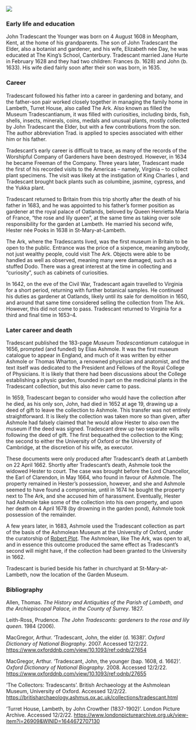 <a href="https://dev.visual-essays.app"><img src="https://dev-visual-essays.netlify.app/images/ve-button.png"></a>

<param ve-config title="John Tradescant the Younger (1608 – 1662)" author="Dominique Gracia and Hannah Jennison" layout="vtl" banner="banner="/images/banners/17c.jpg">

<param ve-entity eid="Q3133261" aliases="Meopham">
<param ve-entity eid="Q1701960" aliases="John Tradescant the Younger">
<param ve-entity eid="Q1375506" aliases="John Tradescant the Elder">
<param ve-entity eid="Q34433" aliases="University of Oxford">
<param ve-entity eid="Q636400" aliases="Ashmolean Museum">
<param ve-entity eid="Q29303" aliases="Canterbury">
<param ve-entity eid="Q3360332" aliases="King’s School">
<param ve-entity eid="Q35794" aliases="University of Cambridge">
<param ve-entity eid="Q16003969" aliases="Royal College of Physicians">
<param ve-entity eid="Q81506" aliases="King Charles I">
<param ve-entity eid="Q80330" aliases="Civil War">
<param ve-entity eid="Q15221398" aliases="Garden Museum">
<param ve-entity eid="Q17552830" aliases="St-Mary-at-Lambeth">
<param ve-entity eid="Q17015812" aliases="Worshipful Company of Gardeners">
<param ve-entity eid="Q1370" aliases="Virginia">
<param ve-entity eid="Q848615" aliases="Henrietta Maria of France">
<param ve-entity eid="Q2008622" aliases="Oatlands">
<param ve-entity eid="Q2499418" aliases="Thomas Wharton">
<param ve-entity eid="Q471406" aliases="Ashmole">
<param ve-entity eid="Q217217" aliases="Lord Chancellor">
<param ve-entity eid="Q335173" aliases="Earl of Clarendon">

### Early life and education

John Tradescant the Younger was born on 4 August 1608 in Meopham, Kent, at the home of his grandparents. The son of John Tradescant the Elder, also a botanist and gardener, and his wife, Elizabeth née Day, he was educated at The King’s School, Canterbury. Tradescant married Jane Hurte in February 1628 and they had two children: Frances (b. 1628) and John (b. 1633). His wife died fairly soon after their son was born, in 1635.
<param ve-image url="https://upload.wikimedia.org/wikipedia/commons/4/46/John_Tradescant_the_Younger.jpg?20071209122527" label="John Tradescant the Younger, unknown artist, painted 1652" attribution="Public domain, via Wikimedia Commons">
<param ve-image url="https://upload.wikimedia.org/wikipedia/commons/5/57/John_Tradescant_the_elder.jpg?20190619065813" label="John Tradescant the Elder, attributed to Cornelis de Neve, 1638-1665" attribution="Public domain, via Wikimedia Commons">
<param ve-map center="Q3133261" zoom="10">

### Career

Tradescant followed his father into a career in gardening and botany, and the father-son pair worked closely together in managing the family home in Lambeth, Turret House, also called The Ark. Also known as filled the Museum Tradescantianum, it was filled with curiosities, including birds, fish, shells, insects, minerals, coins, medals and unusual plants, mostly collected by John Tradescant the Elder, but with a few contributions from the son. The author abbreviation Trad. is applied to species associated with either him or his father.
<param ve-image url="https://upload.wikimedia.org/wikipedia/commons/thumb/4/40/Tradescant%27s_Ark.jpg/1600px-Tradescant%27s_Ark.jpg?20140331201243" label="The Ark, Lambeth, depicted in Thomas Allen’s _The History and Antiquities of the Parish of Lambeth, and the Archiepiscopal Palace, in the County of Surrey_ (1827)" attribution="Public domain, via Wikimedia Commons">
<param ve-map center="51.47855067478189, -0.12226579754576553" zoom="10">

Tradescant’s early career is difficult to trace, as many of the records of the Worshipful Company of Gardeners have been destroyed. However, in 1634 he became Freeman of the Company. Three years later, Tradescant made the first of his recorded visits to the Americas – namely, Virginia – to collect plant specimens. The visit was likely at the instigation of King Charles I, and Tradescant brought back plants such as columbine, jasmine, cypress, and the Yukka plant.
<param ve-map center="Q1370" zoom="4">

Tradescant returned to Britain from this trip shortly after the death of his father in 1683, and he was appointed to his father’s former position as gardener at the royal palace of Oatlands, beloved by Queen Henrietta Maria of France, “the rose and lily queen”, at the same time as taking over sole responsibility for the garden at Lambeth. He married his second wife, Hester née Pooks in 1638 in St-Mary-at-Lambeth.
<param ve-image url="https://upload.wikimedia.org/wikipedia/commons/7/74/Palace_-_Oatlands.jpg?20070528194556" label="Oatlands Palace, c. 17th century" attribution="Public domain, via Wikimedia Commons">
<param ve-image url="https://upload.wikimedia.org/wikipedia/commons/thumb/d/d0/HenriettaMariaofFrance03.jpg/944px-HenriettaMariaofFrance03.jpg?20190914200701" label="Henrietta Maria of France, 1632, by Anthony van Dyck" attribution="Public domain, via Wikimedia Commons">
<param ve-map center="Q2008622" zoom="10">

The Ark, where the Tradescants lived, was the first museum in Britain to be open to the public. Entrance was the price of a sixpence, meaning anybody, not just wealthy people, could visit The Ark. Objects were able to be handled as well as observed, meaning many were damaged, such as a stuffed Dodo. There was a great interest at the time in collecting and “curiosity”, such as cabinets of curiosities.
<param ve-image url="https://upload.wikimedia.org/wikipedia/commons/f/fd/3_Dodos.jpg?20181124193128" label="Three Dodos, from Richard Owen’s _Memoir of the Dodo_ (1866)" attribution="Public domain, via Wikimedia Commons">

In 1642, on the eve of the Civil War, Tradescant again travelled to Virginia for a short period, returning with further botanical samples. He continued his duties as gardener at Oatlands, likely until its sale for demolition in 1650, and around that same time considered selling the collection from The Ark. However, this did not come to pass. Tradescant returned to Virginia for a third and final time in 1653–4.
<param ve-map center="Q1370" zoom="4">

### Later career and death

Tradescant published the 183-page _Museum Tradescantianum_ catalogue in 1656, prompted (and funded) by Elias Ashmole. It was the first museum catalogue to appear in England, and much of it was written by either Ashmole or Thomas Wharton, a renowned physician and anatomist, and the text itself was dedicated to the President and Fellows of the Royal College of Physicians. It is likely that there had been discussions about the College establishing a physic garden, founded in part on the medicinal plants in the Tradescant collection, but this also never came to pass.
<param ve-image url="https://thegardenstrustblog.files.wordpress.com/2020/04/screenshot-92.png" label="The title page of the _Museum Tradescantianum_ catalogue, featuring John Tradescant the Elder" attribution="Public domain, via The Garden’s Trust">

In 1659, Tradescant began to consider who would have the collection after he died, as his only son, John, had died in 1652 at age 19, drawing up a deed of gift to leave the collection to Ashmole. This transfer was not entirely straightforward. It is likely the collection was taken more so than given, after Ashmole had falsely claimed that he would allow Hester to also own the museum if the deed was signed. Tradescant drew up two separate wills following the deed of gift. The first bequeathed the collection to the King; the second to either the University of Oxford or the University of Cambridge, at the discretion of his wife, as executor.
<param ve-image url="https://upload.wikimedia.org/wikipedia/commons/thumb/4/44/Elias_Ashmole_by_John_Riley.jpg/968px-Elias_Ashmole_by_John_Riley.jpg?20101017112849" label="Elias Ashmole, c.1687-c.1689, after John Riley" attribution="Public domain, via Wikimedia Commons">

These documents were only produced after Tradescant’s death at Lambeth on 22 April 1662. Shortly after Tradescant’s death, Ashmole took the widowed Hester to court. The case was brought before the Lord Chancellor, the Earl of Clarendon, in May 1664, who found in favour of Ashmole. The property remained in Hester’s possession, however, and she and Ashmole seemed to have found a compromise, until in 1674 he bought the property next to The Ark, and she accused him of harassment. Eventually, Hester had Ashmole take some of the collection into his own property, and upon her death on 4 April 1678 (by drowning in the garden pond), Ashmole took possession of the remainder.
<param ve-image url="https://upload.wikimedia.org/wikipedia/commons/thumb/9/9f/Edward_Hyde%2C_1st_Earl_of_Clarendon_by_Adriaen_Hanneman.jpg/612px-Edward_Hyde%2C_1st_Earl_of_Clarendon_by_Adriaen_Hanneman.jpg?20091204062317" label="Edward Hyde, 1st Earl of Clarendon, c.1671, by Adriaen Hanneman" attribution="Public domain, via Wikimedia Commons">

A few years later, in 1683, Ashmole used the Tradescant collection as part of the basis of the Ashmolean Museum at the University of Oxford, under the curatorship of [Robert Plot](/17c/17c-robert-plot). The Ashmolean, like The Ark, was open to all, and in essence this outcome produced the same effect as Tradescant’s second will might have, if the collection had been granted to the University in 1662.
<param ve-image url="https://upload.wikimedia.org/wikipedia/commons/6/6d/Ashmolean_Museum_in_July_2014.jpg" label="Ashmolean Museum, 2014" attribution="Lewis Clarke via Wikimedia Commons, CC BY-SA 2.0">

Tradescant is buried beside his father in churchyard at St-Mary-at-Lambeth, now the location of the Garden Museum.
<param ve-image url="https://upload.wikimedia.org/wikipedia/commons/thumb/5/57/London_garden_museum_-20_garden_and_church.JPG/1496px-London_garden_museum_-20_garden_and_church.JPG?20120416072103" label="Knot Garden and St Mary's Church Lambeth" attribution="Rosakoalaglitzereinhorn via Wikimedia Commons, CC BY-SA 3.0">

### Bibliography

Allen, Thomas. _The History and Antiquities of the Parish of Lambeth, and the Archiepiscopal Palace, in the County of Surrey_. 1827.

Leith-Ross, Prudence. _The John Tradescants: gardeners to the rose and lily queen_. 1984 (2006).

MacGregor, Arthur. ‘Tradescant, John, the elder (d. 1638)’. _Oxford Dictionary of National Biography_. 2007. Accessed 12/2/22. https://www.oxforddnb.com/view/10.1093/ref:odnb/27654

MacGregor, Arthur. ‘Tradescant, John, the younger (bap. 1608, d. 1662)’. _Oxford Dictionary of National Biography_. 2008. Accessed 12/2/22. https://www.oxforddnb.com/view/10.1093/ref:odnb/27655

‘The Collectors: Tradescants’. British Archaeology at the Ashmolean Museum, University of Oxford. Accessed 12/2/22. https://britisharchaeology.ashmus.ox.ac.uk/collections/tradescant.html

‘Turret House, Lambeth, by John Crowther (1837-1902)’. London Picture Archive. Accessed 12/2/22. https://www.londonpicturearchive.org.uk/view-item?i=26909&WINID=1644672707130
